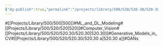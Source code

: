 ```yaml
---
{"dg-publish":true,"permalink":"/projects/library/500/520/520-30/520-30-a/","noteIcon":"0","created":"2024-02-13T18:47:41.513+09:00","updated":"2024-04-10T20:26:27.296+09:00"}
---
```


#[[Projects/Library/500/500\|500]]#ML_and_DL_Modeling#[[Projects/Library/500/520/520\|520]]#Computer_Vision#[[Projects/Library/500/520/520.30/520.30\|520.30]]#Generative_Models_in_CV#[[Projects/Library/500/520/520.30/520.30 a\|520.30 a]]#GANs



